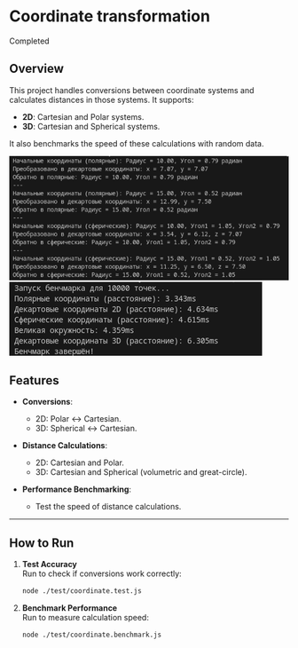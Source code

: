 # Coordinate transformation
Completed

## Overview

This project handles conversions between coordinate systems and calculates distances in those systems. It supports:

- **2D**: Cartesian and Polar systems.  
- **3D**: Cartesian and Spherical systems.  

It also benchmarks the speed of these calculations with random data.

![Alt text](image.png)
![Alt text](image-1.png)

## Features

- **Conversions**:
  - 2D: Polar ↔ Cartesian.  
  - 3D: Spherical ↔ Cartesian.  

- **Distance Calculations**:
  - 2D: Cartesian and Polar.  
  - 3D: Cartesian and Spherical (volumetric and great-circle).  

- **Performance Benchmarking**:
  - Test the speed of distance calculations.

---

## How to Run

1. **Test Accuracy**  
   Run to check if conversions work correctly:  
   ```bash
   node ./test/coordinate.test.js
   ```

2. **Benchmark Performance**  
   Run to measure calculation speed:  
   ```bash
   node ./test/coordinate.benchmark.js
   ```  
